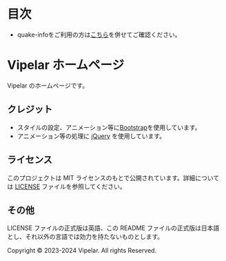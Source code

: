 # 目次
- quake-infoをご利用の方は[こちら](quake-info.md)を併せてご確認ください。

# Vipelar ホームページ

Vipelar のホームページです。

## クレジット

- スタイルの設定、アニメーション等に[Bootstrap](https://getbootstrap.jp/)を使用しています。
- アニメーション等の処理に [jQuery](https://jquery.com/) を使用しています。

## ライセンス

このプロジェクトは MIT ライセンスのもとで公開されています。詳細については [LICENSE](LICENSE) ファイルを参照してください。

## その他

LICENSE ファイルの正式版は英語、この README ファイルの正式版は日本語とし、それ以外の言語では効力を持たないものとします。

Copyright &copy; 2023-2024 Vipelar. All rights Reserved.